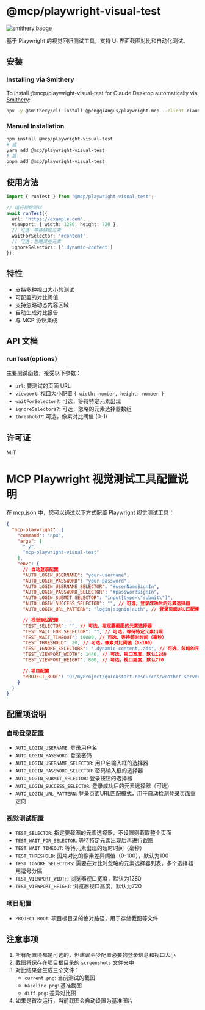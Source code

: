 # @mcp/playwright-visual-test
[![smithery badge](https://smithery.ai/badge/@pengqiAngus/playwright-mcp)](https://smithery.ai/server/@pengqiAngus/playwright-mcp)

基于 Playwright 的视觉回归测试工具，支持 UI 界面截图对比和自动化测试。

## 安装

### Installing via Smithery

To install @mcp/playwright-visual-test for Claude Desktop automatically via [Smithery](https://smithery.ai/server/@pengqiAngus/playwright-mcp):

```bash
npx -y @smithery/cli install @pengqiAngus/playwright-mcp --client claude
```

### Manual Installation
```bash
npm install @mcp/playwright-visual-test
# 或
yarn add @mcp/playwright-visual-test
# 或
pnpm add @mcp/playwright-visual-test
```

## 使用方法

```typescript
import { runTest } from '@mcp/playwright-visual-test';

// 运行视觉测试
await runTest({
  url: 'https://example.com',
  viewport: { width: 1280, height: 720 },
  // 可选：等待特定元素
  waitForSelector: '#content',
  // 可选：忽略某些元素
  ignoreSelectors: ['.dynamic-content']
});
```

## 特性

- 支持多种视口大小的测试
- 可配置的对比阈值
- 支持忽略动态内容区域
- 自动生成对比报告
- 与 MCP 协议集成

## API 文档

### runTest(options)

主要测试函数，接受以下参数：

- `url`: 要测试的页面 URL
- `viewport`: 视口大小配置 `{ width: number, height: number }`
- `waitForSelector?`: 可选，等待特定元素出现
- `ignoreSelectors?`: 可选，忽略的元素选择器数组
- `threshold?`: 可选，像素对比阈值 (0-1)

## 许可证

MIT 

# MCP Playwright 视觉测试工具配置说明

在 mcp.json 中，您可以通过以下方式配置 Playwright 视觉测试工具：

```json
{
  "mcp-playwright": {
    "command": "npx",
    "args": [
      "-y",
      "mcp-playwright-visual-test"
    ],
    "env": {
      // 自动登录配置
      "AUTO_LOGIN_USERNAME": "your-username",
      "AUTO_LOGIN_PASSWORD": "your-password",
      "AUTO_LOGIN_USERNAME_SELECTOR": "#userNameSignIn",
      "AUTO_LOGIN_PASSWORD_SELECTOR": "#passwordSignIn",
      "AUTO_LOGIN_SUBMIT_SELECTOR": "input[type=\"submit\"]",
      "AUTO_LOGIN_SUCCESS_SELECTOR": "", // 可选，登录成功后的元素选择器
      "AUTO_LOGIN_URL_PATTERN": "login|signin|auth", // 登录页面URL匹配模式

      // 视觉测试配置
      "TEST_SELECTOR": "", // 可选，指定要截图的元素选择器
      "TEST_WAIT_FOR_SELECTOR": "", // 可选，等待特定元素出现
      "TEST_WAIT_TIMEOUT": 10000, // 可选，等待超时时间（毫秒）
      "TEST_THRESHOLD": 20, // 可选，像素对比阈值（0-100）
      "TEST_IGNORE_SELECTORS": ".dynamic-content,.ads", // 可选，忽略的元素选择器，用逗号分隔
      "TEST_VIEWPORT_WIDTH": 1440, // 可选，视口宽度，默认1280
      "TEST_VIEWPORT_HEIGHT": 800, // 可选，视口高度，默认720

      // 项目配置
      "PROJECT_ROOT": "D:/myProject/quickstart-resources/weather-server-typescript" // 项目根目录路径
    }
  }
}
```

## 配置项说明

### 自动登录配置

- `AUTO_LOGIN_USERNAME`: 登录用户名
- `AUTO_LOGIN_PASSWORD`: 登录密码
- `AUTO_LOGIN_USERNAME_SELECTOR`: 用户名输入框的选择器
- `AUTO_LOGIN_PASSWORD_SELECTOR`: 密码输入框的选择器
- `AUTO_LOGIN_SUBMIT_SELECTOR`: 登录按钮的选择器
- `AUTO_LOGIN_SUCCESS_SELECTOR`: 登录成功后的元素选择器（可选）
- `AUTO_LOGIN_URL_PATTERN`: 登录页面URL匹配模式，用于自动检测登录页面重定向

### 视觉测试配置

- `TEST_SELECTOR`: 指定要截图的元素选择器，不设置则截取整个页面
- `TEST_WAIT_FOR_SELECTOR`: 等待特定元素出现后再进行截图
- `TEST_WAIT_TIMEOUT`: 等待元素出现的超时时间（毫秒）
- `TEST_THRESHOLD`: 图片对比的像素差异阈值（0-100），默认为100
- `TEST_IGNORE_SELECTORS`: 需要在对比时忽略的元素选择器列表，多个选择器用逗号分隔
- `TEST_VIEWPORT_WIDTH`: 浏览器视口宽度，默认为1280
- `TEST_VIEWPORT_HEIGHT`: 浏览器视口高度，默认为720

### 项目配置

- `PROJECT_ROOT`: 项目根目录的绝对路径，用于存储截图等文件

## 注意事项

1. 所有配置项都是可选的，但建议至少配置必要的登录信息和视口大小
2. 截图将保存在项目根目录的 `screenshots` 文件夹中
3. 对比结果会生成三个文件：
   - `current.png`: 当前测试的截图
   - `baseline.png`: 基准截图
   - `diff.png`: 差异对比图
4. 如果是首次运行，当前截图会自动设置为基准图片